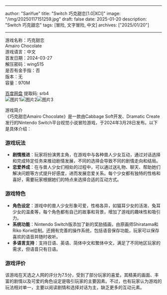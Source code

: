
---
author: "SanYue"
title: "Switch 巧克甜恋[1.0|XCI]"
image: "/img/20250117151259.jpg"
draft: false
date: 2025-01-20
description: "Switch 巧克甜恋"
tags: [冒险, 文字冒险, 中文]
archives: ["2025/01/20"]

---

游戏名称：巧克甜恋   
Amairo Chocolate    
游戏语言：中文  
首发日期：2024-03-27  
解压密码：wing515  
是否有金手指：否  
版本：无   
容量：970M

[百度网盘](https://pan.baidu.com/s/1Jfk2z7fMaf5gxuwvH_27Sg) 提取码: srb4  
![图片1](/img/75bdb0.jpg)![图片2](/img/68328b.jpg)![图片3](/img/eed110.jpg)  

游戏简介  
《巧克甜恋Amairo Chocolate》是一款由Cabbage Soft开发、Dramatic Create发行的Nintendo Switch平台视觉小说冒险游戏，于2024年3月28日发布。以下是具体介绍：

### 游戏玩法
- **剧情推进**：玩家将扮演男主角，在游戏中与各种兽人少女互动，通过对话选择和完成特定任务来推动剧情发展，不同的选择会导致不同的剧情走向和结局。
- **恋爱养成**：在与兽人少女们相处的过程中，可以通过送礼物、聊天、帮助她们解决问题等方式提升好感度，进而发展恋爱关系。每个少女都有独特的性格和喜好，需要玩家根据她们的特点来选择合适的互动方式。

### 游戏特色
- **角色设定**：游戏中的兽人少女形象可爱，性格各异，如猫耳少女的活泼、兔耳少女的温柔等，每个角色都有自己的故事和背景，增加了游戏的趣味性和吸引力。
- **系统功能**：Nintendo Switch版添加了新的奖励插画，由原画师Shiratama和Riko Korie绘制。还拥有完善的操作系统，包括语音保存功能，玩家可以保存喜欢的语音并随时收听。
- **多语言支持**：支持日语、英语、简体中文和繁体中文，满足了不同地区玩家的需求，但语音只有日语。

### 游戏评价
该游戏在天选之人网的评分为7.5分，受到了部分玩家的喜爱。其精美的画面、丰富的剧情以及可爱的角色设定是吸引玩家的主要因素。不过，也有玩家认为游戏的玩法相对单一，主要以阅读剧情和选择对话为主，缺乏更多的互动元素。
